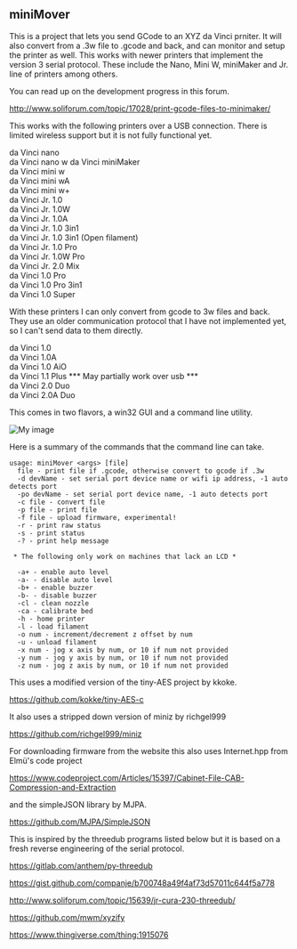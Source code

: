 ## miniMover

This is a project that lets you send GCode to an XYZ da Vinci prniter.  It will also convert from a .3w file to .gcode and back, and can monitor and setup the printer as well.  This works with newer printers that implement the version 3 serial protocol. These include the Nano, Mini W, miniMaker and Jr. line of printers among others.

You can read up on the development progress in this forum.

http://www.soliforum.com/topic/17028/print-gcode-files-to-minimaker/

This works with the following printers over a USB connection.  There is limited wireless support but it is not fully functional yet.

   da Vinci nano  
   da Vinci nano w
   da Vinci miniMaker  
   da Vinci mini w  
   da Vinci mini wA  
   da Vinci mini w+  
   da Vinci Jr. 1.0  
   da Vinci Jr. 1.0W  
   da Vinci Jr. 1.0A  
   da Vinci Jr. 1.0 3in1  
   da Vinci Jr. 1.0 3in1 (Open filament)  
   da Vinci Jr. 1.0 Pro  
   da Vinci Jr. 1.0W Pro  
   da Vinci Jr. 2.0 Mix  
   da Vinci 1.0 Pro  
   da Vinci 1.0 Pro 3in1  
   da Vinci 1.0 Super  

With these printers I can only convert from gcode to 3w files and back.  They use an older communication protocol that I have not implemented yet, so I can't send data to them directly. 

   da Vinci 1.0  
   da Vinci 1.0A  
   da Vinci 1.0 AiO  
   da Vinci 1.1 Plus *** May partially work over usb ***  
   da Vinci 2.0 Duo  
   da Vinci 2.0A Duo  

This comes in two flavors, a win32 GUI and a command line utility.

![My image](https://i.imgur.com/lCv3Sh3.png)

Here is a summary of the commands that the command line can take.

```
usage: miniMover <args> [file]
  file - print file if .gcode, otherwise convert to gcode if .3w
  -d devName - set serial port device name or wifi ip address, -1 auto detects port
  -po devName - set serial port device name, -1 auto detects port
  -c file - convert file
  -p file - print file
  -f file - upload firmware, experimental!
  -r - print raw status
  -s - print status
  -? - print help message

 * The following only work on machines that lack an LCD *

  -a+ - enable auto level
  -a- - disable auto level
  -b+ - enable buzzer
  -b- - disable buzzer
  -cl - clean nozzle
  -ca - calibrate bed
  -h - home printer
  -l - load filament
  -o num - increment/decrement z offset by num
  -u - unload filament
  -x num - jog x axis by num, or 10 if num not provided
  -y num - jog y axis by num, or 10 if num not provided
  -z num - jog z axis by num, or 10 if num not provided
```

This uses a modified version of the tiny-AES project by kkoke.

https://github.com/kokke/tiny-AES-c

It also uses a stripped down version of miniz by richgel999

https://github.com/richgel999/miniz

For downloading firmware from the website this also uses Internet.hpp from Elmü's code project

https://www.codeproject.com/Articles/15397/Cabinet-File-CAB-Compression-and-Extraction

and the simpleJSON library by MJPA.

https://github.com/MJPA/SimpleJSON

This is inspired by the threedub programs listed below but it is based on a fresh reverse engineering of the serial protocol.

https://gitlab.com/anthem/py-threedub

https://gist.github.com/companje/b700748a49f4af73d57011c644f5a778

http://www.soliforum.com/topic/15639/jr-cura-230-threedub/

https://github.com/mwm/xyzify

https://www.thingiverse.com/thing:1915076
